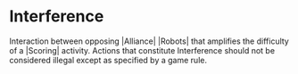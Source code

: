 # Interference

Interaction between opposing |Alliance| |Robots| that amplifies the difficulty
of a |Scoring| activity. Actions that constitute Interference should not be
considered illegal except as specified by a game rule.
